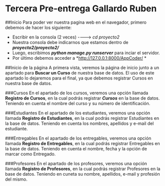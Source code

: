 # Tercera Pre-entrega Gallardo Ruben

##Inicio
Para poder ver nuestra pagína web en el navegador, primero debemos de hacer los siguiente:

- Escribir en la consola (2 veces) ----> *cd proyecto2*
- Nuestra consola debe indicarnos que estamos dentro de ***proyecto2/proyecto2/***
- Luego, escribimos ***python manage.py runserver*** para inciar el servidor.
- Por último debemos acceder a *http://127.0.0.1:8000/AppCoder/ *

##Inicio de la página
A primera vista, veremos la página de inicio junto a un apartado para **Buscar un Curso** de nuestra base de datos.  El uso de este apartado lo dejaremos para el final, ya que debemos registrar Cursos en nuestra base de datos.

###Cursos
En el apartado de los cursos, veremos una opción llamada **Registro de Cursos**, en la cual podrás registrar ***Cursos*** en la base de datos. Teniendo en cuenta el nombre del curso y su número de identificación.

###Estudiantes
En el apartado de los estudiantes, veremos una opción llamada **Registro de Estudiantes**, en la cual podrás registrar Estudiantes en la base de datos. Teniendo en cuenta los nombres, apellidos y e-mail del estudiante.

###Entregables
En el apartado de los entregables, veremos una opción llamada **Registro de Entregables**, en la cual podrás registrar Entregables en la base de datos. Teniendo en cuenta el nombre, fecha y la opción de marcar como Entregado.

###Profesores
En el apartado de los profesores, veremos una opción llamada **Registro de Profesores**, en la cual podrás registrar Profesores en la base de datos. Teniendo en cuneta su nombre, apellidos, e-mail y profesión del mismo.
